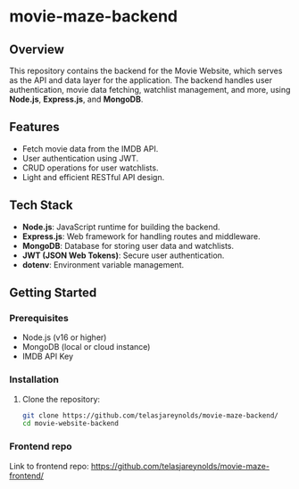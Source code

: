 # movie-maze-backend

## Overview  
This repository contains the backend for the Movie Website, which serves as the API and data layer for the application. The backend handles user authentication, movie data fetching, watchlist management, and more, using **Node.js**, **Express.js**, and **MongoDB**.  

## Features  
- Fetch movie data from the IMDB API.  
- User authentication using JWT.  
- CRUD operations for user watchlists.  
- Light and efficient RESTful API design.  

## Tech Stack  
- **Node.js**: JavaScript runtime for building the backend.  
- **Express.js**: Web framework for handling routes and middleware.  
- **MongoDB**: Database for storing user data and watchlists.  
- **JWT (JSON Web Tokens)**: Secure user authentication.  
- **dotenv**: Environment variable management.  

## Getting Started  

### Prerequisites  
- Node.js (v16 or higher)  
- MongoDB (local or cloud instance)  
- IMDB API Key  

### Installation  
1. Clone the repository:  
   ```bash  
   git clone https://github.com/telasjareynolds/movie-maze-backend/
   cd movie-website-backend

  ### Frontend repo
  Link to frontend repo: https://github.com/telasjareynolds/movie-maze-frontend/
